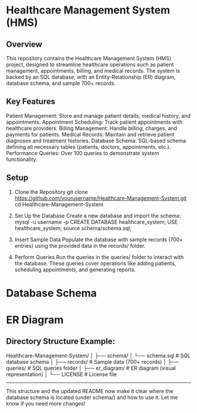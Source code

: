
# Healthcare Management System (HMS)

## Overview
This repository contains the Healthcare Management System (HMS) project, designed to streamline healthcare operations such as patient management, appointments, billing, and medical records. The system is backed by an SQL database, with an Entity-Relationship (ER) diagram, database schema, and sample 700+ records.

## Key Features
Patient Management: Store and manage patient details, medical history, and appointments.
Appointment Scheduling: Track patient appointments with healthcare providers.
Billing Management: Handle billing, charges, and payments for patients.
Medical Records: Maintain and retrieve patient diagnoses and treatment histories.
Database Schema: SQL-based schema defining all necessary tables (patients, doctors, appointments, etc.).
Performance Queries: Over 100 queries to demonstrate system functionality.


## Setup
1. Clone the Repository
git clone https://github.com/yourusername/Healthcare-Management-System.git
cd Healthcare-Management-System

2. Set Up the Database
Create a new database and import the schema:
mysql -u username -p
CREATE DATABASE healthcare_system;
USE healthcare_system;
source schema/schema.sql;

3. Insert Sample Data
Populate the database with sample records (700+ entries) using the provided data in the records/ folder.

4. Perform Queries
Run the queries in the queries/ folder to interact with the database. These queries cover operations like adding patients, scheduling appointments, and generating reports.

# Database Schema


# ER Diagram

## Directory Structure Example:

Healthcare-Management-System/
│
├── schema/
│   └── schema.sql  # SQL database schema
│
├── records/        # Sample data (700+ records)
│
├── queries/        # SQL queries folder
│
├── er_diagram/     # ER diagram (visual representation)
│
└── LICENSE         # License file


---

This structure and the updated README now make it clear where the database schema is located (under schema/) and how to use it. Let me know if you need more changes!

